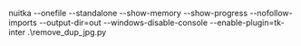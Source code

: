 nuitka --onefile  --standalone --show-memory --show-progress --nofollow-imports --output-dir=out --windows-disable-console --enable-plugin=tk-inter .\remove_dup_jpg.py

